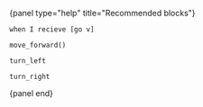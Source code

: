 {panel type="help" title="Recommended blocks"}

```scratch:split:random
when I recieve [go v]

move_forward()

turn_left

turn_right
```

{panel end}
